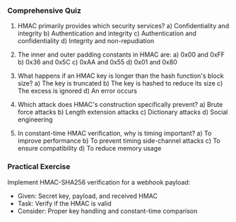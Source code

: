 ### Comprehensive Quiz
1. HMAC primarily provides which security services?
   a) Confidentiality and integrity
   b) Authentication and integrity
   c) Authentication and confidentiality
   d) Integrity and non-repudiation

2. The inner and outer padding constants in HMAC are:
   a) 0x00 and 0xFF
   b) 0x36 and 0x5C
   c) 0xAA and 0x55
   d) 0x01 and 0x80

3. What happens if an HMAC key is longer than the hash function's block size?
   a) The key is truncated
   b) The key is hashed to reduce its size
   c) The excess is ignored
   d) An error occurs

4. Which attack does HMAC's construction specifically prevent?
   a) Brute force attacks
   b) Length extension attacks
   c) Dictionary attacks
   d) Social engineering

5. In constant-time HMAC verification, why is timing important?
   a) To improve performance
   b) To prevent timing side-channel attacks
   c) To ensure compatibility
   d) To reduce memory usage

### Practical Exercise
Implement HMAC-SHA256 verification for a webhook payload:
- Given: Secret key, payload, and received HMAC
- Task: Verify if the HMAC is valid
- Consider: Proper key handling and constant-time comparison